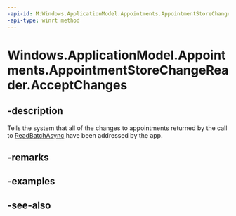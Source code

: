 ```yaml
---
-api-id: M:Windows.ApplicationModel.Appointments.AppointmentStoreChangeReader.AcceptChanges
-api-type: winrt method
---
```


<!-- Method syntax
public void AcceptChanges()
-->

# Windows.ApplicationModel.Appointments.AppointmentStoreChangeReader.AcceptChanges

## -description
Tells the system that all of the changes to appointments returned by the call to [ReadBatchAsync](appointmentstorechangereader_readbatchasync.md) have been addressed by the app.

## -remarks

## -examples

## -see-also
